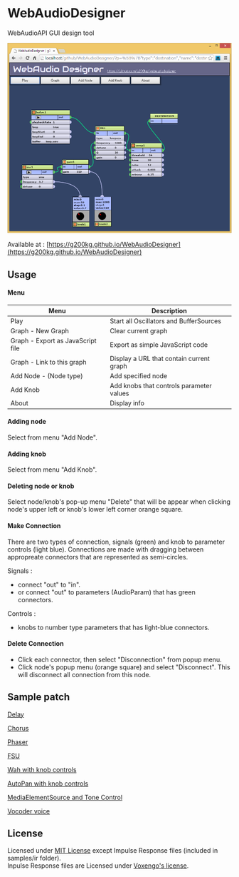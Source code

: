 WebAudioDesigner
================

WebAudioAPI GUI design tool

![](images/webaudiodesigner.png)

Available at :
[https://g200kg.github.io/WebAudioDesigner](https://g200kg.github.io/WebAudioDesigner)

## Usage
#### Menu

Menu                              |Description
---                               |---
Play                              |Start all Oscillators and BufferSources
Graph - New Graph                 |Clear current graph
Graph - Export as JavaScript file |Export as simple JavaScript code
Graph - Link to this graph        |Display a URL that contain current graph
Add Node - (Node type)            |Add specified node
Add Knob                          |Add knobs that controls parameter values
About                             |Display info

#### Adding node
Select from menu "Add Node".

#### Adding knob
Select from menu "Add Knob".

#### Deleting node or knob
Select node/knob's pop-up menu "Delete" that will be appear when clicking node's upper left or knob's lower left corner orange square.

#### Make Connection
There are two types of connection, signals (green) and knob to parameter controls (light blue).
Connections are made with dragging between appropreate connectors that are represented as semi-circles.

Signals : 
* connect "out" to "in".
* or connect "out" to parameters (AudioParam) that has green connectors.

Controls :
* knobs to number type parameters that has light-blue connectors.

#### Delete Connection
* Click each connector, then select "Disconnection" from popup menu.
* Click node's popup menu (orange square) and select "Disconnect". This will disconnect all connection from this node.

## Sample patch

[Delay](http://g200kg.github.io/WebAudioDesigner/?p=%5B%7Bn:%27destination%27,x:694,y:116,p:%7B%7D,c:%5B%5D%7D,%7Bn:%27gain1%27,x:572,y:199,p:%7B%7D,c:%5B%7Bt:%27destination%27%7D%5D%7D,%7Bn:%27bufsrc1%27,x:65,y:172,p:%7B%27loop%27:true,%27buffer%27:%27loop.wav%27%7D,c:%5B%7Bt:%27delay1%27%7D,%7Bt:%27gain1%27%7D%5D%7D,%7Bn:%27delay1%27,x:314,y:311,p:%7B%27delayTime%27:0.25%7D,c:%5B%7Bt:%27gain2%27%7D,%7Bt:%27gain3%27%7D%5D%7D,%7Bn:%27gain2%27,x:488,y:384,p:%7B%27gain%27:0.5%7D,c:%5B%7Bt:%27gain1%27%7D%5D%7D,%7Bn:%27gain3%27,x:299,y:463,p:%7B%27gain%27:0.5%7D,c:%5B%7Bt:%27delay1%27%7D%5D%7D%5D)

[Chorus](http://g200kg.github.io/WebAudioDesigner/?p=%5B%7Bn:%27destination%27,x:694,y:116,p:%7B%7D,c:%5B%5D%7D,%7Bn:%27gain1%27,x:509,y:140,p:%7B%7D,c:%5B%7Bt:%27destination%27%7D%5D%7D,%7Bn:%27bufsrc1%27,x:65,y:172,p:%7B%27loop%27:true,%27buffer%27:%27loop.wav%27%7D,c:%5B%7Bt:%27delay1%27%7D,%7Bt:%27gain1%27%7D%5D%7D,%7Bn:%27delay1%27,x:365,y:247,p:%7B%27delayTime%27:0.02%7D,c:%5B%7Bt:%27gain1%27%7D%5D%7D,%7Bn:%27gain3%27,x:270,y:412,p:%7B%27gain%27:0.002%7D,c:%5B%7Bt:%27delay1.delayTime%27%7D%5D%7D,%7Bn:%27osc1%27,x:99,y:345,p:%7B%27frequency%27:1.5%7D,c:%5B%7Bt:%27gain3%27%7D%5D%7D%5D)

[Phaser](http://g200kg.github.io/WebAudioDesigner/?p=%5B%7Bn:%27destination%27,x:962,y:139,p:%7B%7D,c:%5B%5D%7D,%7Bn:%27gain1%27,x:825,y:101,p:%7B%7D,c:%5B%7Bt:%27destination%27%7D%5D%7D,%7Bn:%27bufsrc1%27,x:68,y:97,p:%7B%27loop%27:true,%27buffer%27:%27loop.wav%27%7D,c:%5B%7Bt:%27filt1%27%7D,%7Bt:%27gain1%27%7D%5D%7D,%7Bn:%27osc1%27,x:52,y:435,p:%7B%27frequency%27:3%7D,c:%5B%7Bt:%27gain2%27%7D%5D%7D,%7Bn:%27filt1%27,x:266,y:285,p:%7B%27type%27:%27allpass%27,%27frequency%27:1000%7D,c:%5B%7Bt:%27filt2%27%7D%5D%7D,%7Bn:%27filt2%27,x:426,y:263,p:%7B%27type%27:%27allpass%27,%27frequency%27:1000%7D,c:%5B%7Bt:%27filt3%27%7D%5D%7D,%7Bn:%27gain2%27,x:263,y:561,p:%7B%27gain%27:500%7D,c:%5B%7Bt:%27filt1.frequency%27%7D,%7Bt:%27filt2.frequency%27%7D,%7Bt:%27filt3.frequency%27%7D,%7Bt:%27filt4.frequency%27%7D%5D%7D,%7Bn:%27filt3%27,x:581,y:237,p:%7B%27type%27:%27allpass%27,%27frequency%27:1000%7D,c:%5B%7Bt:%27filt4%27%7D%5D%7D,%7Bn:%27filt4%27,x:735,y:221,p:%7B%27type%27:%27allpass%27,%27frequency%27:1000%7D,c:%5B%7Bt:%27gain1%27%7D%5D%7D%5D)

[FSU](http://g200kg.github.io/WebAudioDesigner/?p=%5B%7Bn:%27destination%27,x:568,y:205,p:%7B%7D,c:%5B%5D%7D,%7Bn:%27bufsrc1%27,x:85,y:178,p:%7B%27loop%27:true,%27buffer%27:%27loop.wav%27%7D,c:%5B%7Bt:%27delay1%27%7D%5D%7D,%7Bn:%27delay1%27,x:396,y:154,p:%7B%7D,c:%5B%7Bt:%27destination%27%7D%5D%7D,%7Bn:%27osc1%27,x:81,y:392,p:%7B%27type%27:%27sawtooth%27,%27frequency%27:0.5%7D,c:%5B%7Bt:%27shaper1%27%7D%5D%7D,%7Bn:%27shaper1%27,x:276,y:347,p:%7B%27curve%27:%27new%20Float32Array(%5B%5Cn%5Cn0,%5Cn0,%5Cn0.1,%5Cn0.1,%5Cn0,%5Cn0,%5Cn0.3,%5Cn0.3,%5Cn0.2,%5Cn0.2,%5Cn0.4,%5Cn0.4,%5Cn0.2,%5Cn0.2,%5Cn%5Cn%5D)%27%7D,c:%5B%7Bt:%27delay1.delayTime%27%7D%5D%7D%5D)

[Wah with knob controls](http://g200kg.github.io/WebAudioDesigner/?p=%5B%7Bn:'destination',x:584,y:157,p:%7B%7D,c:%5B%5D%7D,%7Bn:'bufsrc1',x:91,y:142,p:%7B'loop':true,'buffer':'loop.wav'%7D,c:%5B%7Bt:'filt1'%7D%5D%7D,%7Bn:'filt1',x:357,y:208,p:%7B'frequency':1000,Q:20%7D,c:%5B%7Bt:'comp1'%7D%5D%7D,%7Bn:'osc1',x:52,y:369,p:%7B'frequency':0.8%7D,c:%5B%7Bt:'gain1'%7D%5D%7D,%7Bn:'gain1',x:219,y:347,p:%7B'gain':398%7D,c:%5B%7Bt:'filt1.frequency'%7D%5D%7D,%7Bn:'comp1',x:504,y:279,p:%7B%7D,c:%5B%7Bt:'destination'%7D%5D%7D,%7Bn:'knob1',x:262,y:502,'min':0,'max':10,'step':0.1,'value':0.8,c:%5B%7Bt:'osc1.frequency'%7D%5D%7D,%7Bn:'knob2',x:353,y:501,'min':0,'max':1000,'step':1,'value':398,c:%5B%7Bt:'gain1.gain'%7D%5D%7D%5D)

[AutoPan with knob controls](http://g200kg.github.io/WebAudioDesigner/?p=%5B%7Bn:'destination',x:708,y:115,p:%7B%7D,c:%5B%5D%7D,%7Bn:'bufsrc1',x:48,y:114,p:%7B'loop':true,'buffer':'loop.wav'%7D,c:%5B%7Bt:'split1'%7D%5D%7D,%7Bn:'split1',x:245,y:202,p:%7B%7D,c:%5B%7Bt:'gain1'%7D,%7Bt:'gain2',o:1%7D%5D%7D,%7Bn:'gain1',x:446,y:169,p:%7B'gain':0.5%7D,c:%5B%7Bt:'merge1'%7D%5D%7D,%7Bn:'gain2',x:445,y:252,p:%7B'gain':0.5%7D,c:%5B%7Bt:'merge1',i:1%7D%5D%7D,%7Bn:'merge1',x:595,y:201,p:%7B%7D,c:%5B%7Bt:'destination'%7D%5D%7D,%7Bn:'osc1',x:75,y:340,p:%7B'frequency':0.21%7D,c:%5B%7Bt:'gain4'%7D,%7Bt:'gain3'%7D%5D%7D,%7Bn:'gain3',x:238,y:294,p:%7B'gain':-0.5%7D,c:%5B%7Bt:'gain1.gain'%7D%5D%7D,%7Bn:'gain4',x:240,y:382,p:%7B'gain':0.5%7D,c:%5B%7Bt:'gain2.gain'%7D%5D%7D,%7Bn:'knob1',x:164,y:499,'min':0.1,'max':3,'step':0.01,'value':0.21,c:%5B%7Bt:'osc1.frequency'%7D%5D%7D%5D)

[MediaElementSource and Tone Control](http://g200kg.github.io/WebAudioDesigner/?p=%5B%7Bn:'destination',x:603,y:49,p:%7B%7D,c:%5B%5D%7D,%7Bn:'elemsrc1',x:11,y:72,p:%7B'url':'http://www.g200kg.com/music/kerokeroshiyouyo.mp3'%7D,c:%5B%7Bt:'filt1'%7D%5D%7D,%7Bn:'knob1',x:222,y:322,'min':-20,'max':20,'step':1,'value':7,c:%5B%7Bt:'filt1.gain'%7D%5D%7D,%7Bn:'knob2',x:354,y:321,'min':-20,'max':20,'step':1,'value':-1,c:%5B%7Bt:'filt2.gain'%7D%5D%7D,%7Bn:'filt1',x:103,y:170,p:%7B'type':'lowshelf','frequency':200,'gain':7%7D,c:%5B%7Bt:'filt2'%7D%5D%7D,%7Bn:'filt2',x:253,y:143,p:%7B'type':'peaking','frequency':1000,Q:0.5,'gain':-1%7D,c:%5B%7Bt:'filt3'%7D%5D%7D,%7Bn:'filt3',x:408,y:126,p:%7B'type':'highshelf','frequency':5000,'gain':4%7D,c:%5B%7Bt:'comp1'%7D%5D%7D,%7Bn:'knob3',x:482,y:320,'min':-20,'max':20,'step':1,'value':4,c:%5B%7Bt:'filt3.gain'%7D%5D%7D,%7Bn:'comp1',x:572,y:108,p:%7B%7D,c:%5B%7Bt:'destination'%7D%5D%7D%5D)

[Vocoder voice](http://g200kg.github.io/WebAudioDesigner/?p=%5B%7Bn:'destination',x:1055,y:485,p:%7B%7D,c:%5B%5D%7D,%7Bn:'bufsrc1',x:28,y:69,p:%7B'loop':true,'buffer':'voice.mp3'%7D,c:%5B%7Bt:'filt1'%7D,%7Bt:'filt2'%7D,%7Bt:'filt3'%7D,%7Bt:'filt4'%7D,%7Bt:'filt9'%7D,%7Bt:'filt10'%7D%5D%7D,%7Bn:'filt1',x:237,y:74,p:%7B'type':'bandpass','frequency':220,Q:8%7D,c:%5B%7Bt:'shaper1'%7D%5D%7D,%7Bn:'filt2',x:236,y:153,p:%7B'type':'bandpass','frequency':440,Q:8%7D,c:%5B%7Bt:'shaper2'%7D%5D%7D,%7Bn:'filt3',x:237,y:233,p:%7B'type':'bandpass','frequency':660,Q:8%7D,c:%5B%7Bt:'shaper3'%7D%5D%7D,%7Bn:'filt4',x:237,y:313,p:%7B'type':'bandpass','frequency':880,Q:8%7D,c:%5B%7Bt:'shaper4'%7D%5D%7D,%7Bn:'shaper1',x:400,y:74,p:%7B'curve':'new%20Float32Array(%5B%5Cn1,0,1%5Cn%5D)'%7D,c:%5B%7Bt:'filt5'%7D%5D%7D,%7Bn:'shaper2',x:399,y:155,p:%7B'curve':'new%20Float32Array(%5B%5Cn1,0,1%5Cn%5D)'%7D,c:%5B%7Bt:'filt6'%7D%5D%7D,%7Bn:'shaper3',x:401,y:233,p:%7B'curve':'new%20Float32Array(%5B%5Cn1,0,1%5Cn%5D)'%7D,c:%5B%7Bt:'filt7'%7D%5D%7D,%7Bn:'shaper4',x:400,y:312,p:%7B'curve':'new%20Float32Array(%5B%5Cn1,0,1%5Cn%5D)'%7D,c:%5B%7Bt:'filt8'%7D%5D%7D,%7Bn:'filt5',x:581,y:74,p:%7B'frequency':50%7D,c:%5B%7Bt:'gain1.gain'%7D%5D%7D,%7Bn:'filt6',x:581,y:155,p:%7B'frequency':50%7D,c:%5B%7Bt:'gain2.gain'%7D%5D%7D,%7Bn:'filt7',x:581,y:237,p:%7B'frequency':50%7D,c:%5B%7Bt:'gain3.gain'%7D%5D%7D,%7Bn:'filt8',x:580,y:317,p:%7B'frequency':50%7D,c:%5B%7Bt:'gain4.gain'%7D%5D%7D,%7Bn:'gain1',x:877,y:335,p:%7B'gain':0%7D,c:%5B%7Bt:'gain7'%7D%5D%7D,%7Bn:'gain2',x:877,y:381,p:%7B'gain':0%7D,c:%5B%7Bt:'gain7'%7D%5D%7D,%7Bn:'gain3',x:882,y:421,p:%7B'gain':0%7D,c:%5B%7Bt:'gain7'%7D%5D%7D,%7Bn:'gain4',x:878,y:463,p:%7B'gain':0%7D,c:%5B%7Bt:'gain7'%7D%5D%7D,%7Bn:'osc1',x:735,y:25,p:%7B'frequency':220%7D,c:%5B%7Bt:'gain1'%7D%5D%7D,%7Bn:'osc2',x:737,y:132,p:%7B%7D,c:%5B%7Bt:'gain2'%7D%5D%7D,%7Bn:'osc3',x:904,y:27,p:%7B'frequency':660%7D,c:%5B%7Bt:'gain3'%7D%5D%7D,%7Bn:'osc4',x:905,y:135,p:%7B'frequency':880%7D,c:%5B%7Bt:'gain4'%7D%5D%7D,%7Bn:'filt9',x:240,y:390,p:%7B'type':'bandpass','frequency':1100,Q:8%7D,c:%5B%7Bt:'shaper5'%7D%5D%7D,%7Bn:'filt10',x:238,y:468,p:%7B'type':'bandpass','frequency':1320,Q:8%7D,c:%5B%7Bt:'shaper6'%7D%5D%7D,%7Bn:'shaper5',x:397,y:395,p:%7B'curve':'new%20Float32Array(%5B%5Cn1,0,1%5Cn%5D)'%7D,c:%5B%7Bt:'filt12'%7D%5D%7D,%7Bn:'shaper6',x:394,y:472,p:%7B'curve':'new%20Float32Array(%5B%5Cn1,0,1%5Cn%5D)'%7D,c:%5B%7Bt:'filt13'%7D%5D%7D,%7Bn:'filt12',x:580,y:400,p:%7B'frequency':50%7D,c:%5B%7Bt:'gain5.gain'%7D%5D%7D,%7Bn:'filt13',x:583,y:481,p:%7B'frequency':50%7D,c:%5B%7Bt:'gain6.gain'%7D%5D%7D,%7Bn:'gain5',x:879,y:502,p:%7B'gain':0%7D,c:%5B%7Bt:'gain7'%7D%5D%7D,%7Bn:'gain6',x:880,y:554,p:%7B'gain':0%7D,c:%5B%7Bt:'gain7'%7D%5D%7D,%7Bn:'osc5',x:1062,y:24,p:%7B'frequency':1100%7D,c:%5B%7Bt:'gain5'%7D%5D%7D,%7Bn:'osc6',x:1065,y:137,p:%7B'frequency':1320%7D,c:%5B%7Bt:'gain6'%7D%5D%7D,%7Bn:'gain7',x:1059,y:394,p:%7B'gain':4%7D,c:%5B%7Bt:'destination'%7D%5D%7D%5D)

## License
Licensed under [MIT License](LICENSE) except Impulse Response files (included in samples/ir folder).  
Inpulse Response files are Licensed under [Voxengo's license](samples/ir/IMreverbs1/license.txt).  
